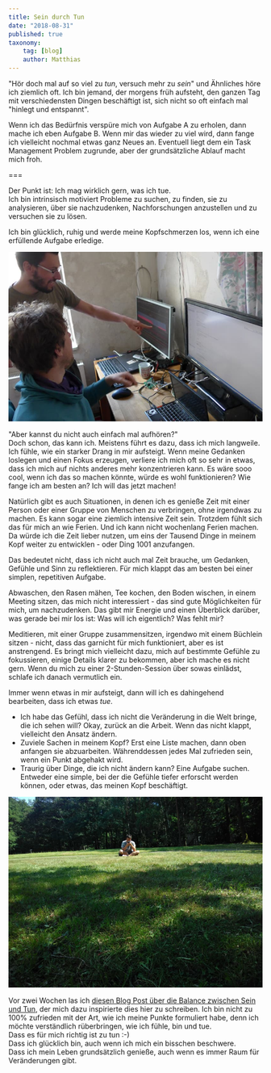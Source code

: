 ```yaml
---
title: Sein durch Tun
date: "2018-08-31"
published: true
taxonomy:
    tag: [blog]
    author: Matthias
---
```


"Hör doch mal auf so viel zu _tun_, versuch mehr zu _sein_" und Ähnliches höre ich ziemlich oft. Ich bin jemand, der morgens früh aufsteht, den ganzen Tag mit verschiedensten Dingen beschäftigt ist, sich nicht so oft einfach mal "hinlegt und entspannt".

Wenn ich das Bedürfnis verspüre mich von Aufgabe A zu erholen, dann mache ich eben Aufgabe B. Wenn mir das wieder zu viel wird, dann fange ich vielleicht nochmal etwas ganz Neues an. Eventuell liegt dem ein Task Management Problem zugrunde, aber der grundsätzliche Ablauf macht mich froh.

===

Der Punkt ist: Ich mag wirklich gern, was ich tue. <br>
Ich bin intrinsisch motiviert Probleme zu suchen, zu finden, sie zu analysieren, über sie nachzudenken, Nachforschungen anzustellen und zu versuchen sie zu lösen.

Ich bin glücklich, ruhig und werde meine Kopfschmerzen los, wenn ich eine erfüllende Aufgabe erledige.

![](matthias_desk.jpg)

"Aber kannst du nicht auch einfach mal aufhören?" <br>
Doch schon, das kann ich. Meistens führt es dazu, dass ich mich langweile. <br>
Ich fühle, wie ein starker Drang in mir aufsteigt. Wenn meine Gedanken loslegen und einen Fokus erzeugen, verliere ich mich oft so sehr in etwas, dass ich mich auf nichts anderes mehr konzentrieren kann. Es wäre sooo cool, wenn ich das so machen könnte, würde es wohl funktionieren? Wie fange ich am besten an? Ich will das jetzt machen!

Natürlich gibt es auch Situationen, in denen ich es genieße Zeit mit einer Person oder einer Gruppe von Menschen zu verbringen, ohne irgendwas zu machen. Es kann sogar eine ziemlich intensive Zeit sein. Trotzdem fühlt sich das für mich an wie Ferien. Und ich kann nicht wochenlang Ferien machen. Da würde ich die Zeit lieber nutzen, um eins der Tausend Dinge in meinem Kopf weiter zu entwicklen - oder Ding 1001 anzufangen.

Das bedeutet nicht, dass ich nicht auch mal Zeit brauche, um Gedanken, Gefühle und Sinn zu reflektieren. Für mich klappt das am besten bei einer simplen, repetitiven Aufgabe.

Abwaschen, den Rasen mähen, Tee kochen, den Boden wischen, in einem Meeting sitzen, das mich nicht interessiert - das sind gute Möglichkeiten für mich, um nachzudenken. Das gibt mir Energie und einen Überblick darüber, was gerade bei mir los ist: Was will ich eigentlich? Was fehlt mir?

Meditieren, mit einer Gruppe zusammensitzen, irgendwo mit einem Büchlein sitzen - nicht, dass das garnicht für mich funktioniert, aber es ist anstrengend. Es bringt mich vielleicht dazu, mich auf bestimmte Gefühle zu fokussieren, einige Details klarer zu bekommen, aber ich mache es nicht gern. Wenn du mich zu einer 2-Stunden-Session über sowas einlädst, schlafe ich danach vermutlich ein.

Immer wenn etwas in mir aufsteigt, dann will ich es dahingehend bearbeiten, dass ich etwas _tue_.<br>
- Ich habe das Gefühl, dass ich nicht die Veränderung in die Welt bringe, die ich sehen will? Okay, zurück an die Arbeit. Wenn das nicht klappt, vielleicht den Ansatz ändern.
- Zuviele Sachen in meinem Kopf? Erst eine Liste machen, dann oben anfangen sie abzuarbeiten. Währenddessen jedes Mal zufrieden sein, wenn ein Punkt abgehakt wird.
- Traurig über Dinge, die ich nicht ändern kann? Eine Aufgabe suchen. Entweder eine simple, bei der die Gefühle tiefer erforscht werden können, oder etwas, das meinen Kopf beschäftigt.


![](nerdOnTheLawn.jpg)

Vor zwei Wochen las ich [diesen Blog Post über die Balance zwischen Sein und Tun](../2018-08-16_balance-doing-being), der mich dazu inspirierte dies hier zu schreiben. Ich bin nicht zu 100% zufrieden mit der Art, wie ich meine Punkte formuliert habe, denn ich möchte verständlich rüberbringen, wie ich fühle, bin und tue. <br>
Dass es für mich richtig ist zu tun :-) <br>
Dass ich glücklich bin, auch wenn ich mich ein bisschen beschwere. <br>
Dass ich mein Leben grundsätzlich genieße, auch wenn es immer Raum für Veränderungen gibt.
